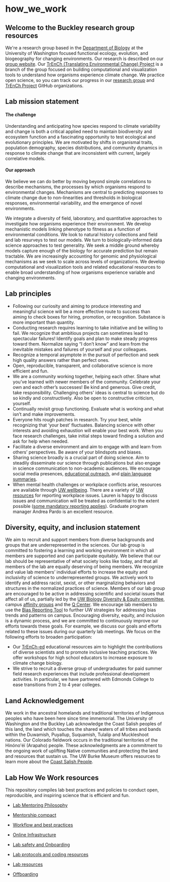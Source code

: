 # how_we_work
## Welcome to the Buckley research group resources
We're a research group based in the [Department of Biology](https://www.biology.washington.edu/) at the University of Washington focused functional ecology, evolution, and biogeography for changing environments.  Our research is described on our [group website](http://faculty.washington.edu/lbuckley/). Our [TrEnCh (Translating Environmental Change) Project](https://www.trenchproject.com/) is a branch of the group focused on building computational and visualization tools to understand how organisms experience climate change. We practice open science, so you can track our progress in our [research group](https://github.com/HuckleyLab) and [TrEnCh Project](https://github.com/trenchproject) GitHub organizations. 

## Lab mission statement
#### The challenge
Understanding and anticipating how species respond to climate variability and change is both a critical applied need to maintain biodiversity and ecosystem function and a fascinating opportunity to test ecological and evolutionary principles. We are motivated by shifts in organismal traits, population demography, species distributions, and community dynamics in response to climate change that are inconsistent with current, largely correlative models.

#### Our approach
We believe we can do better by moving beyond simple correlations to describe mechanisms, the processes by which organisms respond to environmental changes. Mechanisms are central to predicting responses to climate change due to non-linearities and thresholds in biological responses, environmental variability, and the emergence of novel environments. 

We integrate a diversity of field, laboratory, and quantitative approaches to investigate how organisms experience their environment. We develop mechanistic models linking phenotype to fitness as a function of environmental conditions. We look to natural history collections and field and lab resurveys to test our models. We turn to biologically-informed data science approaches to test generality. We seek a middle ground whereby models capture enough of the biology for accurate prediction but remain tractable. We are increasingly accounting for genomic and physiological mechanisms as we seek to scale across levels of organizations. We develop computational and visualization tools and related educational resources to enable broad understanding of how organisms experience variable and changing environments. 


## Lab principles
* Following our curiosity and aiming to produce interesting and meaningful science will be a more effective route to success than aiming to check boxes for hiring, promotion, or recognition. Substance is more important than quantity.
* Conducting research requires learning to take initiative and be willing to fail. We recognize that ambitious projects can sometimes lead to spectacular failures! Identify goals and plan to make steady progress toward them. Normalize saying “I don’t know” and learn from the inevitable mistakes and failures of yourself and your colleagues. 
* Recognize a temporal asymptote in the pursuit of perfection and seek high quality answers rather than perfect ones.
* Open, reproducible, transparent, and collaborative science is more efficient and fun.
* We are a community working together, helping each other. Share what you’ve learned with newer members of the community. Celebrate your own and each other’s successes! Be kind and generous. Give credit, take responsibility. Challenging others' ideas is central to science but do so kindly and constructively. Also be open to constructive criticism, yourself.
* Continually revisit group functioning. Evaluate what is working and what isn’t and make improvements.
* Everyone hits rough patches in research. Try your best, while recognizing that ‘your best’ fluctuates. Balancing science with other interests and avoiding exhaustion will enable your best work. When you face research challenges, take initial steps toward finding a solution and ask for help when needed.
* Facilitate a diverse environment and aim to engage with and learn from others’ perspectives. Be aware of your blindspots and biases.
* Sharing science broadly is a crucial part of doing science. Aim to steadily disseminate our science through publications but also engage in science communication to non-academic audiences. We encourage social media presences, [educational outreach](http://faculty.washington.edu/lbuckley/?page_id=522), and [plain language summaries](https://www.agu.org/Share-and-Advocate/Share/Community/Plain-language-summary).
* When mental health challenges or workplace conflicts arise, resources are available through [UW wellbeing](https://wellbeing.uw.edu/). There are a variety of [UW resources](https://ap.washington.edu/ahr/working/safety-in-the-workplace/) for reporting workplace issues. Lauren is happy to discuss issues and communication will be treated as confidential to the extent possible ([some mandatory reporting applies](https://ap.washington.edu/ahr/working/safety-in-the-workplace/)). Graduate program manager Andrea Pardo is an excellent resource.

## Diversity, equity, and inclusion statement
We aim to recruit and support members from diverse backgrounds and groups that are underrepresented in the sciences. Our lab group is committed to fostering a learning and working environment in which all members are supported and can participate equitably. We believe that our lab should be representative of what society looks like today, and that all members of the lab are equally deserving of being members. We recognize and value lab members’ individual efforts to increase the equity and inclusivity of science to underrepresented groups. We actively work to identify and address racist, sexist, or other marginalizing behaviors and structures in the normalized practices of science. Members of our lab group are encouraged to be active in addressing scientific and societal issues that affect all of us, partially led by the [UW Biology Diversity & Equity committee](https://www.biology.washington.edu/about-us/diversity-in-biology), campus [affinity groups](https://www.washington.edu/diversity/staffdiv/) and the [Q Center](https://sites.uw.edu/qcenter/). We encourage lab members to use the [Bias Reporting Tool](https://uwashington.qualtrics.com/jfe/form/SV_3q1KkYWrcoBapiC) to further UW strategies for addressing bias trends and patterns on campus. Encouraging diversity, equity, and inclusion is a dynamic process, and we are committed to continuously improve our efforts towards these goals. For example, we discuss our goals and efforts related to these issues during our quarterly lab meetings. We focus on the following efforts to broaden participation:
* Our [TrEnCh-ed](https://trench-ed.trenchproject.com/) educational resources aim to highlight the contributions of diverse scientists and to promote inclusive teaching practices. We offer workshops for high school educators to increase exposure to climate change biology.
* We strive to recruit a diverse group of undergraduates for paid summer field research experiences that include professional development activities. In particular, we have partnered with Edmonds College to ease transitions from 2 to 4 year colleges.

## Land Acknowledgement 
We work in the ancestral homelands and traditional territories of Indigenous peoples who have been here since time immemorial.  The University of Washington and the Buckley Lab acknowledge the Coast Salish peoples of this land, the land which touches the shared waters of all tribes and bands within the Duwamish, Puyallup, Suquamish, Tulalip and Muckleshoot nations. Our Colorado fieldwork occurs in the traditional territories of the Hinóno'éí (Arapaho) people. These acknowledgments are a commitment to the ongoing work of uplifting Native communities and protecting the land and resources that sustain us. The UW Burke Museum offers resources to learn more about the [Coast Salish People](https://www.burkemuseum.org/collections-and-research/culture/contemporary-culture/coast-salish-art/coast-salish-people).

## Lab How We Work resources

This repository compiles lab best practices and policies to conduct open, reproducible, and inspiring science that is efficient and fun.

* [Lab Mentoring Philosophy](https://github.com/HuckleyLab/how_we_work/blob/master/MentoringPhilosophy.md)

* [Mentorship compact](https://github.com/HuckleyLab/how_we_work/blob/master/MentoringCompact.md)

* [Workflow and best practices](https://github.com/HuckleyLab/how_we_work/blob/master/WorkFlowAndBestPractices.md)

* [Online Infrastructure](https://github.com/HuckleyLab/how_we_work/blob/master/OnlineInfrastructure.md)

* [Lab safety and Onboarding](https://github.com/HuckleyLab/how_we_work/blob/master/SafetyAndOnboarding.md)

* [Lab protocols and coding resources](https://github.com/HuckleyLab/how_we_work/blob/master/ProtocolsCoding.md)

* [Lab resources](https://github.com/HuckleyLab/how_we_work/blob/master/LabResources.md)

* [Offboarding](https://github.com/HuckleyLab/how_we_work/blob/master/Offboarding.md)


